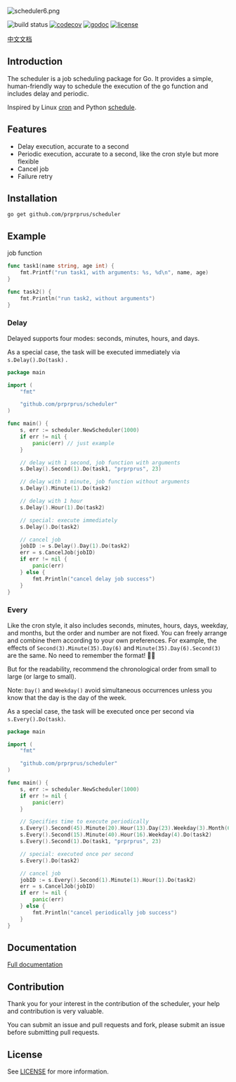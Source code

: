![scheduler6.png](https://i.loli.net/2019/09/21/CbpFx7TIvSNM1EP.png)

![build status](https://travis-ci.org/prprprus/scheduler.svg?branch=master)
[![codecov](https://codecov.io/gh/prprprus/scheduler/branch/master/graph/badge.svg)](https://codecov.io/gh/prprprus/scheduler)
[![godoc](https://img.shields.io/badge/godoc-godoc-blue.svg)](https://godoc.org/github.com/prprprus/scheduler)
[![license](https://img.shields.io/badge/license-license-yellow.svg)](https://github.com/prprprus/scheduler/blob/master/LICENSE)

[中文文档](https://github.com/prprprus/scheduler/blob/master/README-zh.md)

## Introduction

The scheduler is a job scheduling package for Go. It provides a simple, human-friendly way to schedule the execution of the go function and includes delay and periodic.

Inspired by Linux [cron](https://opensource.com/article/17/11/how-use-cron-linux) and Python [schedule](https://github.com/dbader/schedule).

## Features

- Delay execution, accurate to a second
- Periodic execution, accurate to a second, like the cron style but more flexible
- Cancel job
- Failure retry

## Installation

```
go get github.com/prprprus/scheduler
```

## Example

job function

```Go
func task1(name string, age int) {
	fmt.Printf("run task1, with arguments: %s, %d\n", name, age)
}

func task2() {
	fmt.Println("run task2, without arguments")
}
```

### Delay

Delayed supports four modes: seconds, minutes, hours, and days.

As a special case, the task will be executed immediately via `s.Delay().Do(task)` .

```Go
package main

import (
    "fmt"

    "github.com/prprprus/scheduler"
)

func main() {
	s, err := scheduler.NewScheduler(1000)
	if err != nil {
		panic(err) // just example
	}

	// delay with 1 second, job function with arguments
	s.Delay().Second(1).Do(task1, "prprprus", 23)

	// delay with 1 minute, job function without arguments
	s.Delay().Minute(1).Do(task2)

	// delay with 1 hour
	s.Delay().Hour(1).Do(task2)

	// special: execute immediately
	s.Delay().Do(task2)

	// cancel job
	jobID := s.Delay().Day(1).Do(task2)
	err = s.CancelJob(jobID)
	if err != nil {
		panic(err)
	} else {
		fmt.Println("cancel delay job success")
	}
}
```

### Every

Like the cron style, it also includes seconds, minutes, hours, days, weekday, and months, but the order and number are not fixed. You can freely arrange and combine them according to your own preferences. For example, the effects of `Second(3).Minute(35).Day(6)` and `Minute(35).Day(6).Second(3)` are the same. No need to remember the format! 🎉👏

But for the readability, recommend the chronological order from small to large (or large to small).

Note: `Day()` and `Weekday()` avoid simultaneous occurrences unless you know that the day is the day of the week.

As a special case, the task will be executed once per second via `s.Every().Do(task)`.

```Go
package main

import (
    "fmt"

    "github.com/prprprus/scheduler"
)

func main() {
	s, err := scheduler.NewScheduler(1000)
	if err != nil {
		panic(err)
	}

	// Specifies time to execute periodically
	s.Every().Second(45).Minute(20).Hour(13).Day(23).Weekday(3).Month(6).Do(task1, "prprprus", 23)
	s.Every().Second(15).Minute(40).Hour(16).Weekday(4).Do(task2)
	s.Every().Second(1).Do(task1, "prprprus", 23)

	// special: executed once per second
	s.Every().Do(task2)

	// cancel job
	jobID := s.Every().Second(1).Minute(1).Hour(1).Do(task2)
	err = s.CancelJob(jobID)
	if err != nil {
		panic(err)
	} else {
		fmt.Println("cancel periodically job success")
	}
}
```

## Documentation

[Full documentation](https://godoc.org/github.com/prprprus/scheduler)

## Contribution

Thank you for your interest in the contribution of the scheduler, your help and contribution is very valuable.

You can submit an issue and pull requests and fork, please submit an issue before submitting pull requests.

## License

See [LICENSE](https://github.com/prprprus/scheduler/blob/master/LICENSE) for more information.
